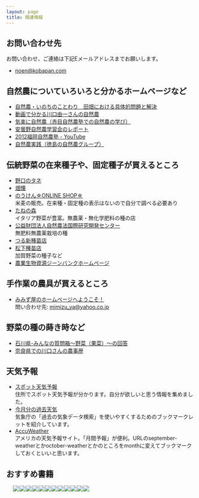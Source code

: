 ```yaml
---
layout: page
title: 関連情報
---
```


## お問い合わせ先
お問い合わせ、ご連絡は下記Eメールアドレスまでお願いします。

- noen@kobapan.com

## 自然農についていろいろと分かるホームページなど
- [自然農・いのちのことわり　田畑における具体的問題と解決](https://shizen-nou.jimdo.com/)
- [動画で分かる川口由一さんの自然農](http://shizennou.info/?cat=3)
- [気楽に自然農（赤目自然農塾での自然農の学び）](http://iwazumi.sakura.ne.jp/)
- [安曇野自然農学習会のレポート](http://www.ultraman.gr.jp/sizennou/)
- [2012福岡自然農塾 - YouTube](https://www.youtube.com/playlist?list=PL2Bgc7LgRMGnH8BknBGn0jtnoNJjSzq8p)
- [自然農実践（徳島の自然農グループ）](http://www1.linkclub.or.jp/~amal/)


## 伝統野菜の在来種子や、固定種子が買えるところ

- [野口のタネ](http://noguchiseed.com/hanbai/)
- [畑懐](http://ameblo.jp/hafuu-kougousei)
- [のうけん☆ONLINE SHOP☆](http://nouken-seed.shop-pro.jp/)<br>
米麦の販売。在来種・固定種の表示はないので自分で調べる必要あり
- [たねの森](http://www.tanenomori.org/)<br>
イタリア野菜が豊富。無農薬・無化学肥料の種の店
- [公益財団法人自然農法国際研究開発センター](http://www.infrc.or.jp/seed/seed_02.html)<br>
無肥料無農薬栽培の種
- [つる新種苗店](http://www.mcci.or.jp/www/tsurusin/index.htm)
- [松下種苗店](http://www.matsushitaseed.jp/)<br>
加賀野菜の種子など
- [農業生物資源ジーンバンクホームページ](https://www.gene.affrc.go.jp/index_j.php)



## 手作業の農具が買えるところ
- [みみず屋のホームページへようこそ！](http://mimizu-ya.jp/)<br>
問い合わせ先: mimizu_ya@yahoo.co.jp


## 野菜の種の蒔き時など
- [石川県-みんなの質問箱～野菜（果菜）～の回答](http://www.pref.ishikawa.lg.jp/noken/noushi/qa/yasai/kana/answer.html)
- [奈良県での川口さんの農事歴](http://iwazumi.sakura.ne.jp/tizu/shusiorosi.htm)


## 天気予報
- <a href="http://kobapan.com/w/" target="_blank">スポット天気予報</a><br>
住所でスポット天気予報が分かります。自分が欲しいと思う情報を集めました。
- [今月分の過去天気](https://www20.atwiki.jp/kobapan/pages/326.html)<br>
気象庁の「過去の気象データ検索」を使いやすくするためのブックマークレットを紹介しています。
- [AccuWeather](https://www.accuweather.com/ja/jp/japan-weather)<br>
アメリカの天気予報サイト。「月間予報」が便利。URLのseptember-weatherとかoctober-weatherとかのところをmonthに変えてブックマークしておくといいと思います。

## おすすめ書籍
　
<a href="http://www.amazon.co.jp/gp/product/4272320386/ref=as_li_ss_il?ie=UTF8&camp=247&creative=7399&creativeASIN=4272320386&linkCode=as2&tag=kbysh-22"><img border="0" src="http://ws-fe.amazon-adsystem.com/widgets/q?_encoding=UTF8&ASIN=4272320386&Format=_SL110_&ID=AsinImage&MarketPlace=JP&ServiceVersion=20070822&WS=1&tag=kbysh-22" ></a><img src="http://ir-jp.amazon-adsystem.com/e/ir?t=kbysh-22&l=as2&o=9&a=4272320386" width="1" height="1" border="0" alt="" style="border:none !important; margin:0px !important;" /><a href="http://www.amazon.co.jp/gp/product/4883402819/ref=as_li_ss_il?ie=UTF8&camp=247&creative=7399&creativeASIN=4883402819&linkCode=as2&tag=kbysh-22"><img border="0" src="http://ws-fe.amazon-adsystem.com/widgets/q?_encoding=UTF8&ASIN=4883402819&Format=_SL110_&ID=AsinImage&MarketPlace=JP&ServiceVersion=20070822&WS=1&tag=kbysh-22" ></a><img src="http://ir-jp.amazon-adsystem.com/e/ir?t=kbysh-22&l=as2&o=9&a=4883402819" width="1" height="1" border="0" alt="" style="border:none !important; margin:0px !important;" /><a href="http://www.amazon.co.jp/gp/product/4796677909/ref=as_li_ss_il?ie=UTF8&camp=247&creative=7399&creativeASIN=4796677909&linkCode=as2&tag=kbysh-22"><img border="0" src="http://ws-fe.amazon-adsystem.com/widgets/q?_encoding=UTF8&ASIN=4796677909&Format=_SL110_&ID=AsinImage&MarketPlace=JP&ServiceVersion=20070822&WS=1&tag=kbysh-22" ></a><img src="http://ir-jp.amazon-adsystem.com/e/ir?t=kbysh-22&l=as2&o=9&a=4796677909" width="1" height="1" border="0" alt="" style="border:none !important; margin:0px !important;" /><a href="http://www.amazon.co.jp/gp/product/4883402754/ref=as_li_ss_il?ie=UTF8&camp=247&creative=7399&creativeASIN=4883402754&linkCode=as2&tag=kbysh-22"><img border="0" src="http://ws-fe.amazon-adsystem.com/widgets/q?_encoding=UTF8&ASIN=4883402754&Format=_SL110_&ID=AsinImage&MarketPlace=JP&ServiceVersion=20070822&WS=1&tag=kbysh-22" ></a><img src="http://ir-jp.amazon-adsystem.com/e/ir?t=kbysh-22&l=as2&o=9&a=4883402754" width="1" height="1" border="0" alt="" style="border:none !important; margin:0px !important;" /><a href="http://www.amazon.co.jp/gp/product/4861241243/ref=as_li_ss_il?ie=UTF8&camp=247&creative=7399&creativeASIN=4861241243&linkCode=as2&tag=kbysh-22"><img border="0" src="http://ws-fe.amazon-adsystem.com/widgets/q?_encoding=UTF8&ASIN=4861241243&Format=_SL110_&ID=AsinImage&MarketPlace=JP&ServiceVersion=20070822&WS=1&tag=kbysh-22" ></a><img src="http://ir-jp.amazon-adsystem.com/e/ir?t=kbysh-22&l=as2&o=9&a=4861241243" width="1" height="1" border="0" alt="" style="border:none !important; margin:0px !important;" /><a href="https://www.amazon.co.jp/%E3%82%BB%E3%83%AB%E3%83%95%E3%83%93%E3%83%AB%E3%83%89%E2%80%95%E5%AE%B6%E3%82%92%E3%81%A4%E3%81%8F%E3%82%8B%E8%87%AA%E7%94%B1-%E7%9F%A2%E6%B4%A5%E7%94%B0-%E7%BE%A9%E5%89%87/dp/4947702605/ref=as_li_ss_il?ie=UTF8&qid=1471476898&sr=8-1&keywords=%E3%82%BB%E3%83%AB%E3%83%95%E3%83%93%E3%83%AB%E3%83%89&linkCode=li1&tag=kobapan-22&linkId=856124837f7db4e1c686cfb8f280b449" target="_blank"><img border="0" src="//ws-fe.amazon-adsystem.com/widgets/q?_encoding=UTF8&ASIN=4947702605&Format=_SL110_&ID=AsinImage&MarketPlace=JP&ServiceVersion=20070822&WS=1&tag=kobapan-22" ></a><img src="https://ir-jp.amazon-adsystem.com/e/ir?t=kobapan-22&l=li1&o=9&a=4947702605" width="1" height="1" border="0" alt="" style="border:none !important; margin:0px !important;" /><a href="https://www.amazon.co.jp/%E5%BF%98%E3%82%8C%E3%82%89%E3%82%8C%E3%81%9F%E6%97%A5%E6%9C%AC%E4%BA%BA-%E5%B2%A9%E6%B3%A2%E6%96%87%E5%BA%AB-%E5%AE%AE%E6%9C%AC-%E5%B8%B8%E4%B8%80/dp/400331641X/ref=as_li_ss_il?s=books&ie=UTF8&qid=1471477174&sr=1-1&keywords=%E5%BF%98%E3%82%8C%E3%82%89%E3%82%8C%E3%81%9F%E6%97%A5%E6%9C%AC%E4%BA%BA+%E5%B2%A9%E6%B3%A2%E6%96%87%E5%BA%AB&linkCode=li1&tag=kobapan-22&linkId=ebb601ef406d32da82d35f026c69536b" target="_blank"><img border="0" src="//ws-fe.amazon-adsystem.com/widgets/q?_encoding=UTF8&ASIN=400331641X&Format=_SL110_&ID=AsinImage&MarketPlace=JP&ServiceVersion=20070822&WS=1&tag=kobapan-22" ></a><img src="https://ir-jp.amazon-adsystem.com/e/ir?t=kobapan-22&l=li1&o=9&a=400331641X" width="1" height="1" border="0" alt="" style="border:none !important; margin:0px !important;" /><a href="https://www.amazon.co.jp/%E8%87%AA%E5%AE%B6%E6%8E%A1%E7%A8%AE%E5%85%A5%E9%96%80%E2%80%95%E7%94%9F%E5%91%BD%E5%8A%9B%E3%81%AE%E5%BC%B7%E3%81%84%E3%82%BF%E3%83%8D%E3%82%92%E8%82%B2%E3%81%A6%E3%82%8B-%E3%82%B3%E3%83%84%E3%81%AE%E3%82%B3%E3%83%84%E3%82%B7%E3%83%AA%E3%83%BC%E3%82%BA-%E4%B8%AD%E5%B7%9D%E5%8E%9F-%E6%95%8F%E9%9B%84/dp/4540081411/ref=as_li_ss_il?s=books&ie=UTF8&qid=1471477303&sr=1-1&keywords=%E8%87%AA%E5%AE%B6%E6%8E%A1%E7%A8%AE%E5%85%A5%E9%96%80&linkCode=li1&tag=kobapan-22&linkId=63471f567952b33425a14068b650e1eb" target="_blank"><img border="0" src="//ws-fe.amazon-adsystem.com/widgets/q?_encoding=UTF8&ASIN=4540081411&Format=_SL110_&ID=AsinImage&MarketPlace=JP&ServiceVersion=20070822&WS=1&tag=kobapan-22" ></a><img src="https://ir-jp.amazon-adsystem.com/e/ir?t=kobapan-22&l=li1&o=9&a=4540081411" width="1" height="1" border="0" alt="" style="border:none !important; margin:0px !important;" /><a href="https://www.amazon.co.jp/dp/4635308014/ref=as_li_ss_il?_encoding=UTF8&colid=31JQT31C2EBKI&coliid=I3TKZ1X9C83P1&linkCode=li1&tag=kobapan-22&linkId=10342ea4633b6516e546755cc7c65ca2" target="_blank"><img border="0" src="//ws-fe.amazon-adsystem.com/widgets/q?_encoding=UTF8&ASIN=4635308014&Format=_SL110_&ID=AsinImage&MarketPlace=JP&ServiceVersion=20070822&WS=1&tag=kobapan-22" ></a><img src="https://ir-jp.amazon-adsystem.com/e/ir?t=kobapan-22&l=li1&o=9&a=4635308014" width="1" height="1" border="0" alt="" style="border:none !important; margin:0px !important;" /><a href="https://www.amazon.co.jp/gp/product/1890132349/ref=as_li_ss_il?ie=UTF8&linkCode=li1&tag=kobapan-22&linkId=8dad28cae4af95fb4f32c85383edeeac" target="_blank"><img border="0" src="//ws-fe.amazon-adsystem.com/widgets/q?_encoding=UTF8&ASIN=1890132349&Format=_SL110_&ID=AsinImage&MarketPlace=JP&ServiceVersion=20070822&WS=1&tag=kobapan-22" ></a><img src="https://ir-jp.amazon-adsystem.com/e/ir?t=kobapan-22&l=li1&o=9&a=1890132349" width="1" height="1" border="0" alt="" style="border:none !important; margin:0px !important;" /><a href="https://www.amazon.co.jp/Cob-Builders-Handbook-Hand-Sculpt-Your/dp/0965908208/ref=as_li_ss_il?s=english-books&ie=UTF8&qid=1509452375&sr=1-1&keywords=cob+builders&linkCode=li2&tag=kobapan-22&linkId=c859b6fbebfbd296b5bacc66963227fe" target="_blank"><img border="0" src="//ws-fe.amazon-adsystem.com/widgets/q?_encoding=UTF8&ASIN=0965908208&Format=_SL160_&ID=AsinImage&MarketPlace=JP&ServiceVersion=20070822&WS=1&tag=kobapan-22" ></a><img src="https://ir-jp.amazon-adsystem.com/e/ir?t=kobapan-22&l=li2&o=9&a=0965908208" width="1" height="1" border="0" alt="" style="border:none !important; margin:0px !important;" /><a href="https://www.amazon.co.jp/gp/product/4817081317/ref=as_li_ss_il?ie=UTF8&psc=1&refRID=C10ZS3WY29AKNPVF9V1N&linkCode=li1&tag=kobapan-22&linkId=044fd2416140abad203d6cde0013f681" target="_blank"><img border="0" src="//ws-fe.amazon-adsystem.com/widgets/q?_encoding=UTF8&ASIN=4817081317&Format=_SL110_&ID=AsinImage&MarketPlace=JP&ServiceVersion=20070822&WS=1&tag=kobapan-22" ></a><img src="https://ir-jp.amazon-adsystem.com/e/ir?t=kobapan-22&l=li1&o=9&a=4817081317" width="1" height="1" border="0" alt="" style="border:none !important; margin:0px !important;" />
